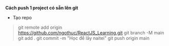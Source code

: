 **Cách push 1 project có sẵn lên git**
- Tạo repo
> git remote add origin https://github.com/ngothuc/ReactJS_Learning.git
> git branch -M main
> git add .
> git commit -m "Học để lấy naitei"
> git push origin main